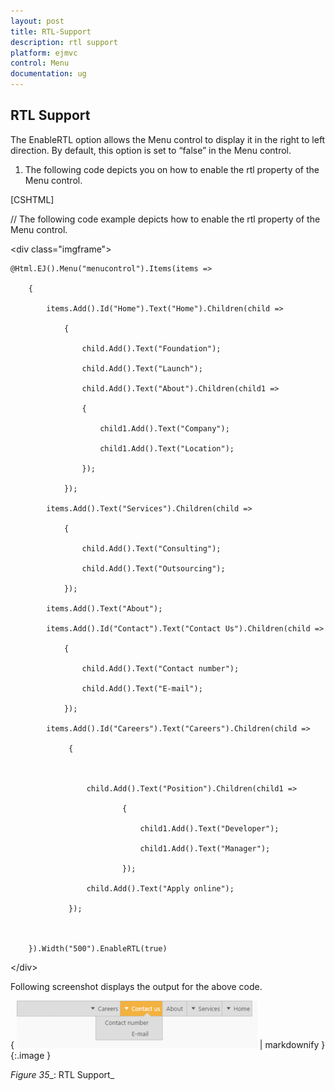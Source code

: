 ```yaml
---
layout: post
title: RTL-Support
description: rtl support
platform: ejmvc
control: Menu
documentation: ug
---
```


## RTL Support

The EnableRTL option allows the Menu control to display it in the right to left direction. By default, this option is set to “false” in the Menu control.

1. The following code depicts you on how to enable the rtl property of the Menu control.



[CSHTML]

// The following code example depicts how to enable the rtl property of the Menu control.

&lt;div class="imgframe"&gt;

    @Html.EJ().Menu("menucontrol").Items(items =>

        {

            items.Add().Id("Home").Text("Home").Children(child =>

                {

                    child.Add().Text("Foundation");

                    child.Add().Text("Launch");

                    child.Add().Text("About").Children(child1 =>

                    {

                        child1.Add().Text("Company");

                        child1.Add().Text("Location");

                    });

                });

            items.Add().Text("Services").Children(child =>

                {

                    child.Add().Text("Consulting");

                    child.Add().Text("Outsourcing");

                });

            items.Add().Text("About");

            items.Add().Id("Contact").Text("Contact Us").Children(child =>

                {

                    child.Add().Text("Contact number");

                    child.Add().Text("E-mail");

                });

            items.Add().Id("Careers").Text("Careers").Children(child =>

                 {



                     child.Add().Text("Position").Children(child1 =>

                             {

                                 child1.Add().Text("Developer");

                                 child1.Add().Text("Manager");

                             });

                     child.Add().Text("Apply online");

                 });



        }).Width("500").EnableRTL(true)    

&lt;/div&gt;







Following screenshot displays the output for the above code.

{ ![](RTL-Support_images/RTL-Support_img1.png) | markdownify }
{:.image }


_Figure_ _35__: RTL Support_

